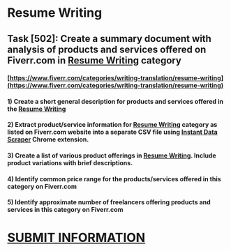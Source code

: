 # Resume Writing
## Task [502]: Create a summary document with analysis of products and services offered on Fiverr.com in [Resume Writing](https://www.fiverr.com/categories/writing-translation/resume-writing) category
#### [https://www.fiverr.com/categories/writing-translation/resume-writing](https://www.fiverr.com/categories/writing-translation/resume-writing)
#### 1) Create a short general description for products and services offered in the [Resume Writing](https://www.fiverr.com/categories/writing-translation/resume-writing)
#### 2) Extract product/service information for [Resume Writing](https://www.fiverr.com/categories/writing-translation/resume-writing) category as listed on Fiverr.com website into a separate CSV file using [Instant Data Scraper](https://chrome.google.com/webstore/detail/instant-data-scraper/ofaokhiedipichpaobibbnahnkdoiiah) Chrome extension.
#### 3) Create a list of various product offerings in [Resume Writing](https://www.fiverr.com/categories/writing-translation/resume-writing). Include product variations with brief descriptions.
#### 4) Identify common price range for the products/services offered in this category on Fiverr.com
#### 5) Identify approximate number of freelancers offering products and services in this category on Fiverr.com

# [SUBMIT INFORMATION](https://forms.office.com/r/8AEKjkLxKG)
